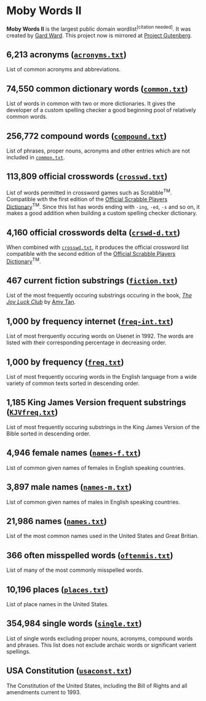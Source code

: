 
# Moby Words II
**Moby Words II** is the largest public domain wordlist<sup>[citation needed]</sup>. It was created by [Gard Ward](https://en.wikipedia.org/wiki/Grady_Ward). This project now is mirrored at [Project Gutenberg](http://www.gutenberg.org/files/3201/files/).

## 6,213 acronyms ([`acronyms.txt`](https://github.com/elitejake/Moby-Project/blob/main/Moby%20Words%20II/ACRONYMS.TXT))
List of common acronyms and abbreviations.

## 74,550 common dictionary words ([`common.txt`](https://github.com/elitejake/Moby-Project/blob/main/Moby%20Words%20II/COMMON.TXT))
List of words in common with two or more dictionaries. It gives the developer of a custom spelling checker a good beginning pool of relatively common words.

## 256,772 compound words ([`compound.txt`](https://github.com/elitejake/Moby-Project/blob/main/Moby%20Words%20II/COMPOUND.TXT))
List of phrases, proper nouns, acronyms and other entries which are not included in [`common.txt`](https://github.com/elitejake/Moby-Project/blob/main/Moby%20Words%20II/COMMON.TXT).

## 113,809 official crosswords ([`crosswd.txt`](https://github.com/elitejake/Moby-Project/blob/main/Moby%20Words%20II/CROSSWD.TXT))
List of words permitted in crossword games such as Scrabble<sup>TM</sup>. Compatible with the first edition of the [Official Scrabble Players Dictionary](https://en.wikipedia.org/wiki/Official_Scrabble_Players_Dictionary)<sup>TM</sup>. Since this list has words ending with `-ing`, `-ed`, `-s` and so on, it makes a good addition when building a custom spelling checker dictionary.

## 4,160 official crosswords delta ([`crswd-d.txt`](https://github.com/elitejake/Moby-Project/blob/main/Moby%20Words%20II/CRSWD-D.TXT))
When combined with [`crosswd.txt`](https://github.com/elitejake/Moby-Project/blob/main/Moby%20Words%20II/CROSSWD.TXT), it produces the official crossword list compatible with the second edition of the [Official Scrabble Players Dictionary](https://en.wikipedia.org/wiki/Official_Scrabble_Players_Dictionary)<sup>TM</sup>.

## 467 current fiction substrings ([`fiction.txt`](https://github.com/elitejake/Moby-Project/blob/main/Moby%20Words%20II/FICTION.TXT))
List of the most frequently occuring substrings occuring in the book, [*The Joy Luck Club*](https://en.wikipedia.org/wiki/The_Joy_Luck_Club_(novel)) by [Amy Tan](https://en.wikipedia.org/wiki/Amy_Tan).

## 1,000 by frequency internet ([`freq-int.txt`](https://github.com/elitejake/Moby-Project/blob/main/Moby%20Words%20II/FREQ-INT.TXT))
List of most frerquently occuring words on Usenet in 1992. The words are listed with their corresponding percentage in decreasing order.

## 1,000 by frequency ([`freq.txt`](https://github.com/elitejake/Moby-Project/blob/main/Moby%20Words%20II/FREQ.TXT))
List of most frequently occuring words in the English language from a wide variety of common texts sorted in descending order.

## 1,185 King James Version frequent substrings ([`KJVfreq.txt`](https://github.com/elitejake/Moby-Project/blob/main/Moby%20Words%20II/KJVFREQ.TXT))
List of most frequently occuring substrings in the King James Version of the Bible sorted in descending order.

## 4,946 female names ([`names-f.txt`](https://github.com/elitejake/Moby-Project/blob/main/Moby%20Words%20II/NAMES-F.TXT))
List of common given names of females in English speaking countries.

## 3,897 male names ([`names-m.txt`](https://github.com/elitejake/Moby-Project/blob/main/Moby%20Words%20II/NAMES-M.TXT))
List of common given names of males in English speaking countries.

## 21,986 names ([`names.txt`](https://github.com/elitejake/Moby-Project/blob/main/Moby%20Words%20II/NAMES.TXT))
List of the most common names used in the United States and Great Britian.

## 366 often misspelled words ([`oftenmis.txt`](https://github.com/elitejake/Moby-Project/blob/main/Moby%20Words%20II/OFTENMIS.TXT))
List of many of the most commonly misspelled words.

## 10,196 places ([`places.txt`](https://github.com/elitejake/Moby-Project/blob/main/Moby%20Words%20II/PLACES.TXT))
List of place names in the United States.

## 354,984 single words ([`single.txt`](https://github.com/elitejake/Moby-Project/blob/main/Moby%20Words%20II/SINGLE.TXT))
List of single words excluding proper nouns, acronyms, compound words and phrases. This list does not exclude archaic words or significant varient spellings.

## USA Constitution ([`usaconst.txt`](https://github.com/elitejake/Moby-Project/blob/main/Moby%20Words%20II/USACONST.TXT))
The Constitution of the United States, including the Bill of Rights and all amendments current to 1993.